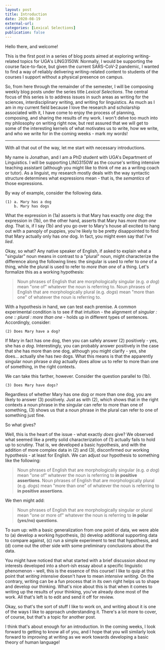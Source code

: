 ```yaml
---
layout: post
title: Introduction
date: 2020-08-19
external-url:
categories: [Lexical Selections]
publication: false
---
```


Hello there, and welcome!

This is the first post in a series of blog posts aimed at exploring writing-related topics for UGA's LING3150W. Normally, I would be supporting the course face-to-face, but given the current SARS-CoV-2 pandemic, I wanted to find a way of reliably delivering writing-related content to students of the courses I support without a physical presence on campus.

So, from here through the remainder of the semester, I will be composing weekly blog posts under the series title *Lexical Selections*. The central focus of this series is to address issues in such areas as writing for the sciences, interdisciplinary writing, and writing for linguistics. As much as I am in my current field because I love the research and scholarship associated with it, I have come to enjoy the process of planning, composing, and sharing the results of my work. I won't delve too much into my philosophy on writing right now, but rest assured that we will get to some of the interesting kernels of what motivates us to write, how we write, and who we write for in the coming weeks - mark my words!

---

With all that out of the way, let me start with necessary introductions.

My name is Jonathan, and I am a PhD student with UGA's Department of Linguistics. I will be supporting LING3150W as the course's writing intensive teaching assistant (although you might like to think of me as a writing coach or tutor).  As a linguist, my research mostly deals with the way syntactic structure determines what expressions mean - that is, the *semantics* of those expressions. 

By way of example, consider the following data.

    (1) a. Mary has a dog
        b. Mary has dogs

What the expression in (1a) asserts is that Mary has exactly *one dog*; the expression in (1b), on the other hand, asserts that Mary has *more than one dog*. That is, if I say (1b) and you go over to Mary's house all excited to hang out with a panoply of puppies, you're likely to be pretty disappointed to find that Mary actually only has *one* dog. In fact, you might even say that I've *lied*.

Okay, so what? Any native speaker of English, if asked to explain what a "singular" noun means in contrast to a "plural" noun, might characterize the difference along the following lines: the singular is used to refer to *one* of a thing, while the plural is used to refer to *more than one* of a thing. Let's formalize this as a working hypothesis:

> Noun phrases of English that are morphologically singular (e.g. *a dog*) mean "one of" whatever the noun is referring to.
> Noun phrases of English that are morphologically plural (e.g. *dogs*) mean "more than one" of whatever the noun is referring to.

With a hypothesis in hand, we can test each premise. A common experimental condition is to see if that intuition - the alignment of *singular : one :: plural : more than one* - holds up in different types of sentences. Accordingly, consider:

    (2) Does Mary have a dog?
    
If Mary in fact has one dog, then you can safely answer (2) positively - yes, she has *a dog*. Interestingly, you can probably answer positively in the case that she has more than one dog, although you might clarify - yes, she does... actually she has *two* dogs. What this means is that the apparently singular noun phrase *a dog* actually does allow us to refer to more than one of something, in the right contexts. 

We can take this farther, however. Consider the question parallel to (1b).

	(3) Does Mary have dogs?

Regardless of whether Mary has one dog or more than one dog, you are likely to answer (3) positively. Just as with (2), which shows that in the right contexts a noun phrase in the singular can refer to more than one of something, (3) shows us that a noun phrase in the plural can refer to one of something just fine.

So what gives?

Well, this is the heart of the issue - what exactly *does* give? We observed what seemed like a pretty solid characterization of (1) actually fails to hold up to scrutiny. That is, we developed a basic hypothesis, and with the addition of more complex data in (2) and (3), disconfirmed our working hypothesis - at least for English. We can adjust our hypothesis to something like the following:

> Noun phrases of English that are morphologically singular (e.g. *a dog*) mean "one of" whatever the noun is referring to **in positive assertions**.
> Noun phrases of English that are morphologically plural (e.g. *dogs*) mean "more than one" of whatever the noun is referring to **in positive assertions**.

We then might add:

> Noun phrases of English that are morphologically singular or plural mean "one or more of" whatever the noun is referring to **in polar (yes/no) questions**.

To sum up: with a basic generalization from one point of data, we were able to (a) develop a working hypothesis, (b) develop additional supporting data to compare against, (c) run a simple experiment to test that hypothesis, and (d) come out the other side with some preliminary conclusions about the data.

You might have noticed that what started with a brief discussion about my interests developed into a short-ish essay about a specific linguistic phenomenon - well, this is the essence of this course! I like to quip at this point that *writing intensive* doesn't have to mean *intensive writing*. On the contrary, writing can be a fun process that in its own right helps us to shape and develop our thinking. What's nice about this is that when it comes to writing up the results of your thinking, you've already done most of the work. All that's left is to edit and send it off for review.

Okay, so that's the sort of stuff I like to work on, and writing about it is one of the ways I like to approach understanding it. There's a lot more to cover, of course, but that's a topic for another post.

I think that's about enough for an introduction. In the coming weeks, I look forward to getting to know all of you, and I hope that you will similarly look forward to improving at writing as we work towards developing a basic theory of human language!
